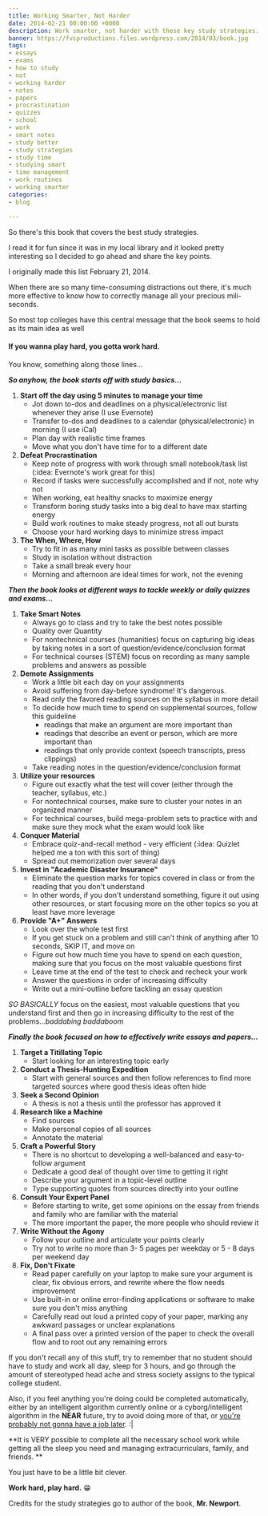```yaml
---
title: Working Smarter, Not Harder
date: 2014-02-21 00:00:00 +0000
description: Work smarter, not harder with these key study strategies.
banner: https://fvcproductions.files.wordpress.com/2014/03/book.jpg
tags:
- essays
- exams
- how to study
- not
- working harder
- notes
- papers
- procrastination
- quizzes
- school
- work
- smart notes
- study better
- study strategies
- study time
- studying smart
- time management
- work routines
- working smarter
categories:
- blog

---
```

So there's this book that covers the best study strategies.

I read it for fun since it was in my local library and it looked pretty interesting so I decided to go ahead and share the key points.

I originally made this list February 21, 2014.

When there are so many time-consuming distractions out there, it's much more effective to know how to correctly manage all your precious mili-seconds.

So most top colleges have this central message that the book seems to hold as its main idea as well

#### If you wanna play hard, you gotta work hard.

You know, something along those lines...

**_So anyhow, the book starts off with study basics…_**

1. **Start off the day using 5 minutes to manage your time**
   * Jot down to-dos and deadlines on a physical/electronic list whenever they arise (I use Evernote)
   * Transfer to-dos and deadlines to a calendar (physical/electronic) in morning (I use iCal)
   * Plan day with realistic time frames
   * Move what you don't have time for to a different date
2. **Defeat Procrastination**
   * Keep note of progress with work through small notebook/task list (:idea: Evernote's work great for this)
   * Record if tasks were successfully accomplished and if not, note why not
   * When working, eat healthy snacks to maximize energy
   * Transform boring study tasks into a big deal to have max starting energy
   * Build work routines to make steady progress, not all out bursts
   * Choose your hard working days to minimize stress impact
3. **The When, Where, How**
   * Try to fit in as many mini tasks as possible between classes
   * Study in isolation without distraction
   * Take a small break every hour
   * Morning and afternoon are ideal times for work, not the evening

**_Then the book looks at different ways to tackle weekly or daily quizzes and exams…_**

1. **Take Smart Notes**
   * Always go to class and try to take the best notes possible
   * Quality over Quantity
   * For nontechnical courses (humanities) focus on capturing big ideas by taking notes in a sort of question/evidence/conclusion format
   * For technical courses (STEM) focus on recording as many sample problems and answers as possible
2. **Demote Assignments**
   * Work a little bit each day on your assignments
   * Avoid suffering from day-before syndrome! It's dangerous.
   * Read only the favored reading sources on the syllabus in more detail
   * To decide how much time to spend on supplemental sources, follow this guideline
     * readings that make an argument are more important than
     * readings that describe an event or person, which are more important than
     * readings that only provide context (speech transcripts, press clippings)
   * Take reading notes in the question/evidence/conclusion format
3. **Utilize your resources**
   * Figure out exactly what the test will cover (either through the teacher, syllabus, etc.)
   * For nontechnical courses, make sure to cluster your notes in an organized manner
   * For technical courses, build mega-problem sets to practice with and make sure they mock what the exam would look like
4. **Conquer Material**
   * Embrace quiz-and-recall method - very efficient (:idea: Quizlet helped me a ton with this sort of thing)
   * Spread out memorization over several days
5. **Invest in "Academic Disaster Insurance"**
   * Eliminate the question marks for topics covered in class or from the reading that you don't understand
   * In other words, if you don't understand something, figure it out using other resources, or start focusing more on the other topics so you at least have more leverage
6. **Provide "A+" Answers**
   * Look over the whole test first
   * If you get stuck on a problem and still can't think of anything after 10 seconds, SKIP IT, and move on
   * Figure out how much time you have to spend on each question, making sure that you focus on the most valuable questions first
   * Leave time at the end of the test to check and recheck your work
   * Answer the questions in order of increasing difficulty
   * Write out a mini-outline before tackling an essay question

_SO BASICALLY_ focus on the easiest, most valuable questions that you understand first and then go in increasing difficulty to the rest of the problems…*baddabing baddaboom*

**_Finally the book focused on how to effectively write essays and papers…_**

1. **Target a Titillating Topic**
   * Start looking for an interesting topic early
2. **Conduct a Thesis-Hunting Expedition**
   * Start with general sources and then follow references to find more targeted sources where good thesis ideas often hide
3. **Seek a Second Opinion**
   * A thesis is not a thesis until the professor has approved it
4. **Research like a Machine**
   * Find sources
   * Make personal copies of all sources
   * Annotate the material
5. **Craft a Powerful Story**
   * There is no shortcut to developing a well-balanced and easy-to-follow argument
   * Dedicate a good deal of thought over time to getting it right
   * Describe your argument in a topic-level outline
   * Type supporting quotes from sources directly into your outline
6. **Consult Your Expert Panel**
   * Before starting to write, get some opinions on the essay from friends and family who are familiar with the material
   * The more important the paper, the more people who should review it
7. **Write Without the Agony**
   * Follow your outline and articulate your points clearly
   * Try not to write no more than 3- 5 pages per weekday or 5 - 8 days per weekend day
8. **Fix, Don't Fixate**
   * Read paper carefully on your laptop to make sure your argument is clear, fix obvious errors, and rewrite where the flow needs improvement
   * Use built-in or online error-finding applications or software to make sure you don't miss anything
   * Carefully read out loud a printed copy of your paper, marking any awkward passages or unclear explanations
   * A final pass over a printed version of the paper to check the overall flow and to root out any remaining errors

If you don't recall any of this stuff, try to remember that no student should have to study and work all day, sleep for 3 hours, and go through the amount of stereotyped head ache and stress society assigns to the typical college student.

Also, if you feel anything you're doing could be completed automatically, either by an intelligent algorithm currently online or a cyborg/intelligent algorithm in the **NEAR** future, try to avoid doing more of that, or [you're probably not gonna have a job later](//www.economist.com/news/briefing/21594264-previous-technological-innovation-has-always-delivered-more-long-run-employment-not-less "Economist Article on Tech Replacing People"). :|

**It is VERY possible to complete all the necessary school work while getting all the sleep you need and managing extracurriculars, family, and friends. **

You just have to be a little bit clever.

**Work hard, play hard.** 😁

Credits for the study strategies go to author of the book, **Mr. Newport**.
